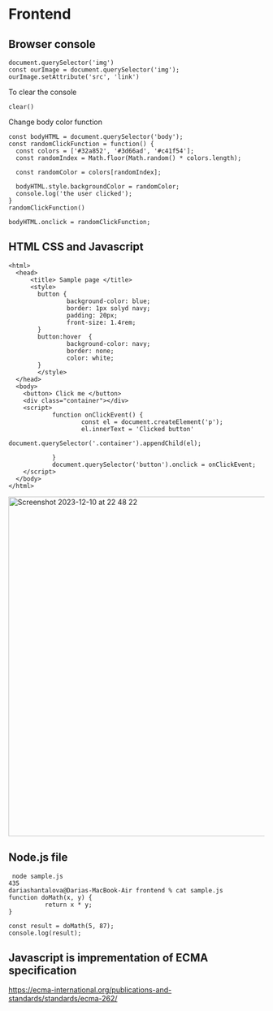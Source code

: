 # Frontend
## Browser console
```
document.querySelector('img')
const ourImage = document.querySelector('img');
ourImage.setAttribute('src', 'link')
```
To clear the console
```
clear()
```

Change body color function
```
const bodyHTML = document.querySelector('body');
const randomClickFunction = function() {
  const colors = ['#32a852', '#3d66ad', '#c41f54'];
  const randomIndex = Math.floor(Math.random() * colors.length);

  const randomColor = colors[randomIndex];

  bodyHTML.style.backgroundColor = randomColor;
  console.log('the user clicked');
}
randomClickFunction()

bodyHTML.onclick = randomClickFunction;
```

## HTML CSS and Javascript
```
<html>
  <head>
      <title> Sample page </title>
      <style>
        button {
                background-color: blue;
                border: 1px solyd navy;
                padding: 20px;
                front-size: 1.4rem;
        }
        button:hover  {
                background-color: navy;
                border: none;
                color: white;
        }
        </style>
  </head>
  <body>
    <button> Click me </button>
    <div class="container"></div>
    <script>
            function onClickEvent() {
                    const el = document.createElement('p');
                    el.innerText = 'Clicked button'
                    document.querySelector('.container').appendChild(el);

            }
            document.querySelector('button').onclick = onClickEvent;
    </script>        
  </body>
</html>
```
<img width="669" alt="Screenshot 2023-12-10 at 22 48 22" src="https://github.com/DariaShantalova/dariashantalova.github.io/assets/34622678/308a5085-6ea6-4526-8df9-1960b839e0d8">

## Node.js file
```
 node sample.js 
435
dariashantalova@Darias-MacBook-Air frontend % cat sample.js 
function doMath(x, y) {
          return x * y;
}

const result = doMath(5, 87);
console.log(result);
```

## Javascript is imprementation of ECMA specification
<https://ecma-international.org/publications-and-standards/standards/ecma-262/>



